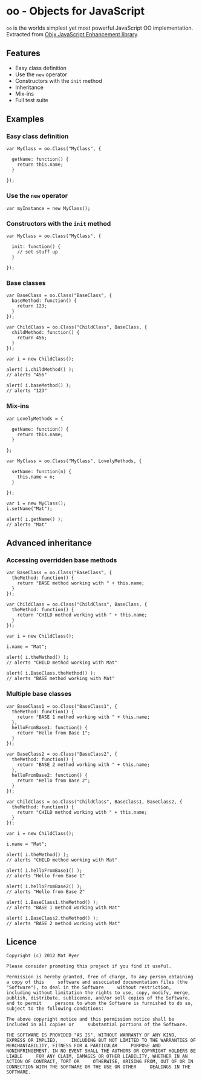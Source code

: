 # oo - Objects for JavaScript

`oo` is the worlds simplest yet most powerful JavaScript OO implementation.  Extracted from [Objx JavaScript Enhancement library](http://objx.googlecode.com/).

## Features

  * Easy class definition
  * Use the `new` operator
  * Constructors with the `init` method
  * Inheritance
  * Mix-ins
  * Full test suite

## Examples

### Easy class definition

    var MyClass = oo.Class("MyClass", {
    
      getName: function() {
        return this.name;
      }

    });

### Use the `new` operator

    var myInstance = new MyClass();

### Constructors with the `init` method

    var MyClass = oo.Class("MyClass", {
    
      init: function() {
        // set stuff up
      }

    });

### Base classes

    var BaseClass = oo.Class("BaseClass", {
      baseMethod: function() {
        return 123;
      }
    });

    var ChildClass = oo.Class("ChildClass", BaseClass, {
      childMethod: function() {
        return 456;
      }
    });

    var i = new ChildClass();

    alert( i.childMethod() );
    // alerts "456"

    alert( i.baseMethod() );
    // alerts "123"

### Mix-ins

    var LovelyMethods = {

      getName: function() {
        return this.name;
      }

    };

    var MyClass = oo.Class("MyClass", LovelyMethods, {

      setName: function(n) {
        this.name = n;
      }

    });

    var i = new MyClass();
    i.setName("Mat");

    alert( i.getName() );
    // alerts "Mat"

## Advanced inheritance

### Accessing overridden base methods

    var BaseClass = oo.Class("BaseClass", {
      theMethod: function() {
        return "BASE method working with " + this.name;
      }
    });

    var ChildClass = oo.Class("ChildClass", BaseClass, {
      theMethod: function() {
        return "CHILD method working with " + this.name;
      }
    });

    var i = new ChildClass();

    i.name = "Mat";

    alert( i.theMethod() );
    // alerts "CHILD method working with Mat"

    alert( i.BaseClass.theMethod() );
    // alerts "BASE method working with Mat"

### Multiple base classes

    var BaseClass1 = oo.Class("BaseClass1", {
      theMethod: function() {
        return "BASE 1 method working with " + this.name;
      },
      helloFromBase1: function() {
        return "Hello from Base 1";
      }
    });
    
    var BaseClass2 = oo.Class("BaseClass2", {
      theMethod: function() {
        return "BASE 2 method working with " + this.name;
      },
      helloFromBase2: function() {
        return "Hello from Base 2";
      }
    });
    
    var ChildClass = oo.Class("ChildClass", BaseClass1, BaseClass2, {
      theMethod: function() {
        return "CHILD method working with " + this.name;
      }
    });

    var i = new ChildClass();

    i.name = "Mat";

    alert( i.theMethod() );
    // alerts "CHILD method working with Mat"

    alert( i.helloFromBase1() );
    // alerts "Hello from Base 1"
    
    alert( i.helloFromBase2() );
    // alerts "Hello from Base 2"

    alert( i.BaseClass1.theMethod() );
    // alerts "BASE 1 method working with Mat"
    
    alert( i.BaseClass2.theMethod() );
    // alerts "BASE 2 method working with Mat"

## Licence
    
    Copyright (c) 2012 Mat Ryer
    
    Please consider promoting this project if you find it useful.
    
    Permission is hereby granted, free of charge, to any person obtaining a copy of this     software and associated documentation files (the "Software"), to deal in the Software     without restriction, including without limitation the rights to use, copy, modify, merge,     publish, distribute, sublicense, and/or sell copies of the Software, and to permit     persons to whom the Software is furnished to do so, subject to the following conditions:
    
    The above copyright notice and this permission notice shall be included in all copies or     substantial portions of the Software.
    
    THE SOFTWARE IS PROVIDED "AS IS", WITHOUT WARRANTY OF ANY KIND, EXPRESS OR IMPLIED,     INCLUDING BUT NOT LIMITED TO THE WARRANTIES OF MERCHANTABILITY, FITNESS FOR A PARTICULAR     PURPOSE AND NONINFRINGEMENT. IN NO EVENT SHALL THE AUTHORS OR COPYRIGHT HOLDERS BE LIABLE     FOR ANY CLAIM, DAMAGES OR OTHER LIABILITY, WHETHER IN AN ACTION OF CONTRACT, TORT OR     OTHERWISE, ARISING FROM, OUT OF OR IN CONNECTION WITH THE SOFTWARE OR THE USE OR OTHER     DEALINGS IN THE SOFTWARE.    